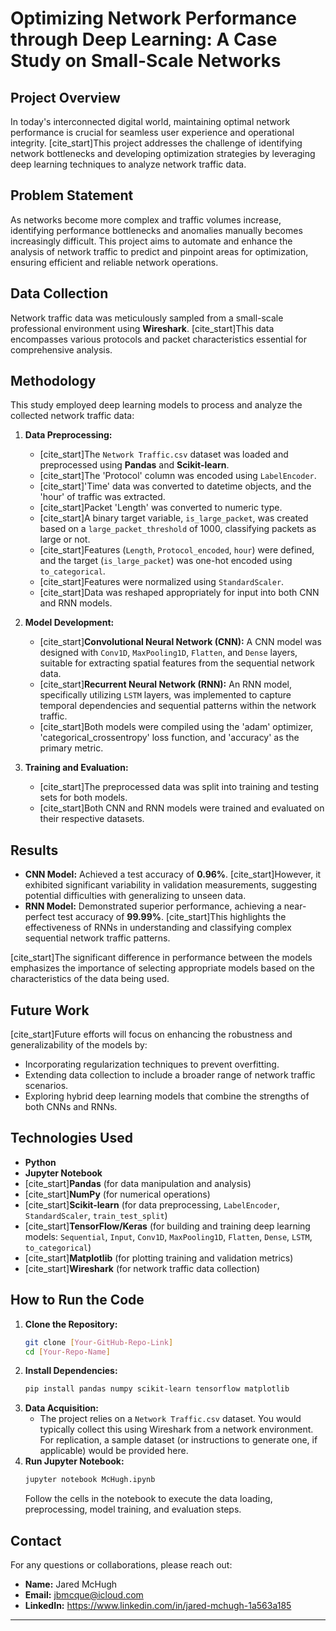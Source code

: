 # Optimizing Network Performance through Deep Learning: A Case Study on Small-Scale Networks

## Project Overview

In today's interconnected digital world, maintaining optimal network performance is crucial for seamless user experience and operational integrity. [cite_start]This project addresses the challenge of identifying network bottlenecks and developing optimization strategies by leveraging deep learning techniques to analyze network traffic data. 

## Problem Statement

As networks become more complex and traffic volumes increase, identifying performance bottlenecks and anomalies manually becomes increasingly difficult. This project aims to automate and enhance the analysis of network traffic to predict and pinpoint areas for optimization, ensuring efficient and reliable network operations.

## Data Collection

Network traffic data was meticulously sampled from a small-scale professional environment using **Wireshark**. [cite_start]This data encompasses various protocols and packet characteristics essential for comprehensive analysis. 

## Methodology

This study employed deep learning models to process and analyze the collected network traffic data:

1.  **Data Preprocessing:**
    * [cite_start]The `Network Traffic.csv` dataset was loaded and preprocessed using **Pandas** and **Scikit-learn**. 
    * [cite_start]The 'Protocol' column was encoded using `LabelEncoder`. 
    * [cite_start]'Time' data was converted to datetime objects, and the 'hour' of traffic was extracted. 
    * [cite_start]Packet 'Length' was converted to numeric type. 
    * [cite_start]A binary target variable, `is_large_packet`, was created based on a `large_packet_threshold` of 1000, classifying packets as large or not. 
    * [cite_start]Features (`Length`, `Protocol_encoded`, `hour`) were defined, and the target (`is_large_packet`) was one-hot encoded using `to_categorical`. 
    * [cite_start]Features were normalized using `StandardScaler`. 
    * [cite_start]Data was reshaped appropriately for input into both CNN and RNN models. 

2.  **Model Development:**
    * [cite_start]**Convolutional Neural Network (CNN):** A CNN model was designed with `Conv1D`, `MaxPooling1D`, `Flatten`, and `Dense` layers, suitable for extracting spatial features from the sequential network data. 
    * [cite_start]**Recurrent Neural Network (RNN):** An RNN model, specifically utilizing `LSTM` layers, was implemented to capture temporal dependencies and sequential patterns within the network traffic. 
    * [cite_start]Both models were compiled using the 'adam' optimizer, 'categorical_crossentropy' loss function, and 'accuracy' as the primary metric. 

3.  **Training and Evaluation:**
    * [cite_start]The preprocessed data was split into training and testing sets for both models. 
    * [cite_start]Both CNN and RNN models were trained and evaluated on their respective datasets. 

## Results

* **CNN Model:** Achieved a test accuracy of **0.96%**. [cite_start]However, it exhibited significant variability in validation measurements, suggesting potential difficulties with generalizing to unseen data. 
* **RNN Model:** Demonstrated superior performance, achieving a near-perfect test accuracy of **99.99%**. [cite_start]This highlights the effectiveness of RNNs in understanding and classifying complex sequential network traffic patterns. 

[cite_start]The significant difference in performance between the models emphasizes the importance of selecting appropriate models based on the characteristics of the data being used. 

## Future Work

[cite_start]Future efforts will focus on enhancing the robustness and generalizability of the models by: 
* Incorporating regularization techniques to prevent overfitting.
* Extending data collection to include a broader range of network traffic scenarios.
* Exploring hybrid deep learning models that combine the strengths of both CNNs and RNNs.

## Technologies Used

* **Python**
* **Jupyter Notebook**
* [cite_start]**Pandas** (for data manipulation and analysis) 
* [cite_start]**NumPy** (for numerical operations) 
* [cite_start]**Scikit-learn** (for data preprocessing, `LabelEncoder`, `StandardScaler`, `train_test_split`) 
* [cite_start]**TensorFlow/Keras** (for building and training deep learning models: `Sequential`, `Input`, `Conv1D`, `MaxPooling1D`, `Flatten`, `Dense`, `LSTM`, `to_categorical`) 
* [cite_start]**Matplotlib** (for plotting training and validation metrics) 
* [cite_start]**Wireshark** (for network traffic data collection) 

## How to Run the Code

1.  **Clone the Repository:**
    ```bash
    git clone [Your-GitHub-Repo-Link]
    cd [Your-Repo-Name]
    ```
2.  **Install Dependencies:**
    ```bash
    pip install pandas numpy scikit-learn tensorflow matplotlib
    ```
3.  **Data Acquisition:**
    * The project relies on a `Network Traffic.csv` dataset. You would typically collect this using Wireshark from a network environment. For replication, a sample dataset (or instructions to generate one, if applicable) would be provided here.
4.  **Run Jupyter Notebook:**
    ```bash
    jupyter notebook McHugh.ipynb
    ```
    Follow the cells in the notebook to execute the data loading, preprocessing, model training, and evaluation steps.

## Contact

For any questions or collaborations, please reach out:
* **Name:** Jared McHugh
* **Email:** jbmcque@icloud.com
* **LinkedIn:** https://www.linkedin.com/in/jared-mchugh-1a563a185
---
